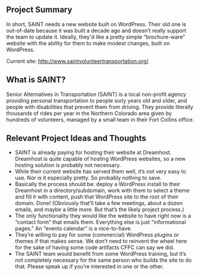 ## Project Summary

In short, SAINT needs a new website built on WordPress. Their old one is out-of-date because it was built a decade ago and doesn’t really support the team to update it. Ideally, they'd like a pretty simple “brochure-ware” website with the ability for them to make modest changes, built on WordPress.

Current site: http://www.saintvolunteertransportation.org/

## What is SAINT?

Senior Alternatives in Transportation (SAINT) is a local non-profit agency providing personal transportation to people sixty years old and older, and people with disabilities that prevent them from driving. They provide literally thousands of rides per year in the Northern Colorado area given by hundreds of volunteers, managed by a small team in their Fort Collins office.

## Relevant Project Ideas and Thoughts

* SAINT is already paying for hosting their website at Dreamhost. Dreamhost is quite capable of hosting WordPress websites, so a new hosting solution is probably not necessary.
* While their current website has served them well, it’s not very easy to use. Nor is it especially pretty. So probably nothing to save.
* Basically the process should be: deploy a WordPress install to their Dreamhost in a directory/subdomain, work with them to select a theme and fill it with content, push that WordPress site to the root of their domain. Done! (Obviously that’ll take a few meetings, about a dozen emails, and maybe a little more. But that’s the likely project process.)
* The only functionality they would like the website to have right now is a “contact form” that emails them. Everything else is just “informational pages." An “events calendar” is a nice-to-have.
* They’re willing to pay for some (commercial) WordPress plugins or themes if that makes sense. We don’t need to reinvent the wheel here for the sake of having some code artifacts CFFC can say we did.
* The SAINT team would benefit from some WordPress training, but it’s not completely necessary for the same person who builds the site to do that. Please speak up if you’re interested in one or the other.